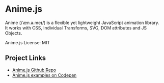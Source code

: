 # Anime.js

Anime (/ˈæn.ə.meɪ/) is a flexible yet lightweight JavaScript animation library.
It works with CSS, Individual Transforms, SVG, DOM attributes and JS Objects.

Anime.js License: MIT

## Project Links

* [Anime.js Github Repo](https://github.com/juliangarnier/anime)
* [Anime.js examples on Codepen](http://codepen.io/collection/XLebem/)
